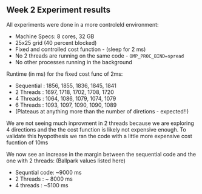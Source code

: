 ## Week 2 Experiment results

All experiments were done in a more controleld environment:
* Machine Specs: 8 cores, 32 GB
* 25x25 grid (40 percent blocked)
* Fixed and controlled cost function - (sleep for 2 ms)
* No 2 threads are running on the same code - `OMP_PROC_BIND=spread`
* No other processes running in the background


Runtime (in ms) for the fixed cost func of 2ms:
* Sequential : 1856, 1855, 1836, 1845, 1841
* 2 Threads : 1697, 1718, 1702, 1708, 1720 
* 4 Threads : 1064, 1086, 1079, 1074, 1079
* 6 Threads : 1093, 1097, 1090, 1090, 1089
* (Plateaus at anything more than the number of diretions - expected!!)

We are not seeing much inprovment in 2 threads because we are exploring 4 directions and the the cost function is likely not expensive enough. 
To validate this hyopothesis we ran the code with a little more expensive cost fucntion of 10ms 

We now see an increase in the margin between the sequential code and the one with 2 threads: (Ballpark values listed here)
* Sequntial code: ~9000 ms
* 2 Threads : ~ 8000 ms
* 4 threads : ~5100 ms


